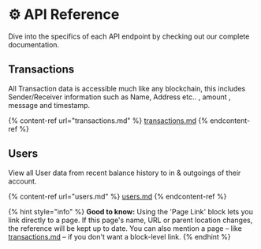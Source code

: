 # ⚙ API Reference

Dive into the specifics of each API endpoint by checking out our complete documentation.

## Transactions

All Transaction data is accessible much like any blockchain, this includes Sender/Receiver information such as Name, Address etc.. , amount , message and timestamp.&#x20;

{% content-ref url="transactions.md" %}
[transactions.md](transactions.md)
{% endcontent-ref %}

## Users

View all User data from recent balance history to in & outgoings of their account.

{% content-ref url="users.md" %}
[users.md](users.md)
{% endcontent-ref %}

{% hint style="info" %}
**Good to know:** Using the 'Page Link' block lets you link directly to a page. If this page's name, URL or parent location changes, the reference will be kept up to date. You can also mention a page – like [transactions.md](transactions.md "mention") – if you don't want a block-level link.
{% endhint %}
